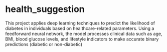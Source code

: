 # health_suggestion
This project applies deep learning techniques to predict the likelihood of diabetes in individuals based on healthcare-related parameters. Using a feedforward neural network, the model processes clinical data such as age, BMI, blood glucose levels, and lifestyle indicators to make accurate binary predictions (diabetic or non-diabetic)

